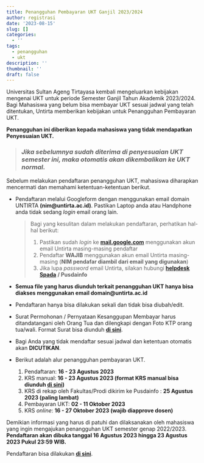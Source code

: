 ```yaml
---
title: Penangguhan Pembayaran UKT Ganjil 2023/2024
author: registrasi
date: '2023-08-15'
slug: []
categories:
  - ''
tags:
  - penangguhan
  - ukt
description: ''
thumbnail: ''
draft: false
---
```


Universitas Sultan Ageng Tirtayasa kembali mengeluarkan kebijakan mengenai UKT untuk periode Semester Ganjil Tahun Akademik 2023/2024. Bagi Mahasiswa yang belum bisa membayar UKT sesuai jadwal yang telah ditentukan, Untirta memberikan kebijakan untuk Penangguhan Pembayaran UKT.

**Penangguhan ini diberikan kepada mahasiswa yang tidak mendapatkan Penyesuaian UKT.**

> ### *Jika sebelumnya sudah diterima di penyesuaian UKT semester ini, maka otomatis akan dikembalikan ke UKT normal.*

Sebelum melakukan pendaftaran penangguhan UKT, mahasiswa diharapkan mencermati dan memahami ketentuan-ketentuan berikut.

-   Pendaftaran melalui Googleform dengan menggunakan email domain UNTIRTA **(nim\@untirta.ac.id)**. Pastikan Laptop anda atau Handphone anda tidak sedang *login* email orang lain.

    > Bagi yang kesulitan dalam melakukan pendaftaran, perhatikan hal-hal berikut:
    >
    > 1.  Pastikan sudah *login* ke [**mail.google.com**](mail.google.com) menggunakan akun email Untirta masing-masing pendaftar
    > 2.  Pendaftar **WAJIB** menggunakan akun email Untirta masing-masing (**NIM pendafar diambil dari email yang digunakan**)
    > 3.  Jika lupa *password* email Untirta, silakan hubungi [**helpdesk Spada**](http://helpdesk.spada.untirta.ac.id/) **/ Pusdainfo**

-   **Semua file yang harus diunduh terkait penangguhan UKT hanya bisa diakses menggunakan email domain\@untirta.ac.id**

-   Pendaftaran hanya bisa dilakukan sekali dan tidak bisa diubah/edit.

-   Surat Permohonan / Pernyataan Kesanggupan Membayar harus ditandatangani oleh Orang Tua dan dilengkapi dengan Foto KTP orang tua/wali. Format Surat bisa diunduh [**di sini**](https://drive.google.com/file/d/1pC67UVz9owvR8P2QfhY1L0jbHBlM09qB/view?usp=sharing).

-   Bagi Anda yang tidak mendaftar sesuai jadwal dan ketentuan otomatis akan **DICUTIKAN**.

-   Berikut adalah alur penangguhan pembayaran UKT.

    1.  Pendaftaran: **16 - 23 Agustus 2023**
    2.  KRS manual: **16 - 23 Agustus 2023 (**format KRS manual bisa diunduh [**di sini**](https://drive.google.com/file/d/1pG5CYcB3igbFc5_gbe69KqNXKZQadVnF/view?usp=sharing)**)**
    3.  KRS di rekap oleh Fakultas/Prodi dikirim ke Pusdainfo : **25 Agustus 2023 (paling lambat)**
    4.  Pembayaran UKT: **02 - 11 Oktober 2023**
    5.  KRS *online*: **16 - 27 Oktober 2023 (wajib diapprove dosen)**

Demikian informasi yang harus di patuhi dan dilaksanakan oleh mahasiswa yang ingin mengajukan penangguhan UKT semester genap 2022/2023. **Pendaftaran akan dibuka tanggal 16 Agustus 2023 hingga 23 Agustus 2023 Pukul 23:59 WIB.**

Pendaftaran bisa dilakukan [**di sini**](https://docs.google.com/forms/d/e/1FAIpQLSflTIUSKdyAK6B75Efp6h4qVaIRheHqxgaY-OaSa95cYE6vog/viewform).
